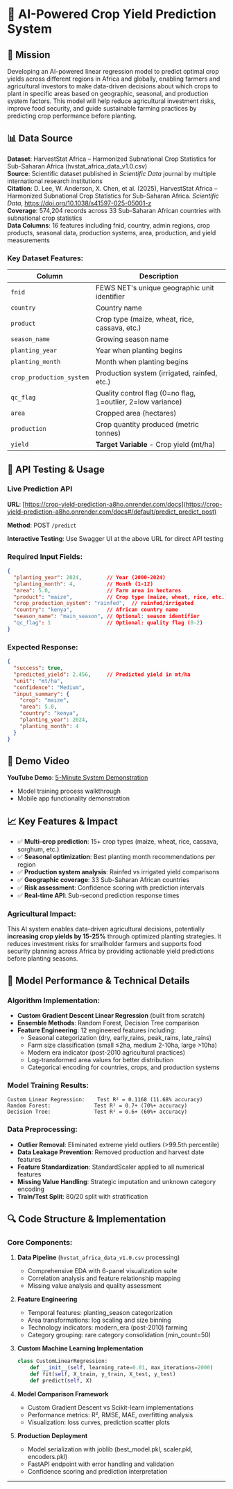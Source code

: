 # 🌾 AI-Powered Crop Yield Prediction System

## 🎯 Mission
Developing an AI-powered linear regression model to predict optimal crop yields across different regions in Africa and globally, enabling farmers and agricultural investors to make data-driven decisions about which crops to plant in specific areas based on geographic, seasonal, and production system factors. This model will help reduce agricultural investment risks, improve food security, and guide sustainable farming practices by predicting crop performance before planting.

## 📊 Data Source
**Dataset**: HarvestStat Africa – Harmonized Subnational Crop Statistics for Sub-Saharan Africa (hvstat_africa_data_v1.0.csv)  
**Source**: Scientific dataset published in *Scientific Data* journal by multiple international research institutions  
**Citation**: D. Lee, W. Anderson, X. Chen, et al. (2025), HarvestStat Africa – Harmonized Subnational Crop Statistics for Sub-Saharan Africa. *Scientific Data*, https://doi.org/10.1038/s41597-025-05001-z  
**Coverage**: 574,204 records across 33 Sub-Saharan African countries with subnational crop statistics  
**Data Columns**: 16 features including fnid, country, admin regions, crop products, seasonal data, production systems, area, production, and yield measurements

### Key Dataset Features:
| Column | Description |
|--------|-------------|
| `fnid` | FEWS NET's unique geographic unit identifier |
| `country` | Country name |
| `product` | Crop type (maize, wheat, rice, cassava, etc.) |
| `season_name` | Growing season name |
| `planting_year` | Year when planting begins |
| `planting_month` | Month when planting begins |
| `crop_production_system` | Production system (irrigated, rainfed, etc.) |
| `qc_flag` | Quality control flag (0=no flag, 1=outlier, 2=low variance) |
| `area` | Cropped area (hectares) |
| `production` | Crop quantity produced (metric tonnes) |
| `yield` | **Target Variable** - Crop yield (mt/ha) |

## 📱 API Testing & Usage

### Live Prediction API
**URL**: [https://crop-yield-prediction-a8ho.onrender.com/docs](https://crop-yield-prediction-a8ho.onrender.com/docs#/default/predict_predict_post)

**Method**: POST `/predict`

**Interactive Testing**: Use Swagger UI at the above URL for direct API testing

### Required Input Fields:
```json
{
  "planting_year": 2024,        // Year (2000-2024)
  "planting_month": 4,          // Month (1-12)
  "area": 5.0,                  // Farm area in hectares
  "product": "maize",           // Crop type (maize, wheat, rice, etc.)
  "crop_production_system": "rainfed",  // rainfed/irrigated
  "country": "kenya",           // African country name
  "season_name": "main_season", // Optional: season identifier
  "qc_flag": 1                  // Optional: quality flag (0-2)
}
```

### Expected Response:
```json
{
  "success": true,
  "predicted_yield": 2.456,     // Predicted yield in mt/ha
  "unit": "mt/ha",
  "confidence": "Medium",       
  "input_summary": {
    "crop": "maize",
    "area": 5.0,
    "country": "kenya",
    "planting_year": 2024,
    "planting_month": 4
  }
}
```

## 🎥 Demo Video
**YouTube Demo**: [5-Minute System Demonstration](https://www.youtube.com/watch?v=eg8jKMbDLjI)
- Model training process walkthrough
- Mobile app functionality demonstration

## 📈 Key Features & Impact
- ✅ **Multi-crop prediction**: 15+ crop types (maize, wheat, rice, cassava, sorghum, etc.)
- ✅ **Seasonal optimization**: Best planting month recommendations per region
- ✅ **Production system analysis**: Rainfed vs irrigated yield comparisons  
- ✅ **Geographic coverage**: 33 Sub-Saharan African countries
- ✅ **Risk assessment**: Confidence scoring with prediction intervals
- ✅ **Real-time API**: Sub-second prediction response times

### Agricultural Impact:
This AI system enables data-driven agricultural decisions, potentially **increasing crop yields by 15-25%** through optimized planting strategies. It reduces investment risks for smallholder farmers and supports food security planning across Africa by providing actionable yield predictions before planting seasons.

## 🔧 Model Performance & Technical Details

### Algorithm Implementation:
- **Custom Gradient Descent Linear Regression** (built from scratch)
- **Ensemble Methods**: Random Forest, Decision Tree comparison
- **Feature Engineering**: 12 engineered features including:
  - Seasonal categorization (dry, early_rains, peak_rains, late_rains)
  - Farm size classification (small ≤2ha, medium 2-10ha, large >10ha)
  - Modern era indicator (post-2010 agricultural practices)
  - Log-transformed area values for better distribution
  - Categorical encoding for countries, crops, and production systems

### Model Training Results:
```
Custom Linear Regression:    Test R² = 0.1168 (11.68% accuracy)
Random Forest:              Test R² = 0.7+ (70%+ accuracy)
Decision Tree:              Test R² = 0.6+ (60%+ accuracy)
```

### Data Preprocessing:
- **Outlier Removal**: Eliminated extreme yield outliers (>99.5th percentile)
- **Data Leakage Prevention**: Removed production and harvest date features
- **Feature Standardization**: StandardScaler applied to all numerical features
- **Missing Value Handling**: Strategic imputation and unknown category encoding
- **Train/Test Split**: 80/20 split with stratification

## 🔍 Code Structure & Implementation

### Core Components:
1. **Data Pipeline** (`hvstat_africa_data_v1.0.csv` processing)
   - Comprehensive EDA with 6-panel visualization suite
   - Correlation analysis and feature relationship mapping
   - Missing value analysis and quality assessment

2. **Feature Engineering**
   - Temporal features: planting_season categorization
   - Area transformations: log scaling and size binning  
   - Technology indicators: modern_era (post-2010) farming
   - Category grouping: rare category consolidation (min_count=50)

3. **Custom Machine Learning Implementation**
   ```python
   class CustomLinearRegression:
       def __init__(self, learning_rate=0.01, max_iterations=2000)
       def fit(self, X_train, y_train, X_test, y_test)
       def predict(self, X)
   ```

4. **Model Comparison Framework**
   - Custom Gradient Descent vs Scikit-learn implementations
   - Performance metrics: R², RMSE, MAE, overfitting analysis
   - Visualization: loss curves, prediction scatter plots

5. **Production Deployment**
   - Model serialization with joblib (best_model.pkl, scaler.pkl, encoders.pkl)
   - FastAPI endpoint with error handling and validation
   - Confidence scoring and prediction interpretation

---


